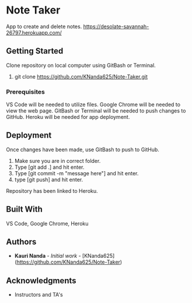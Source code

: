 # Note Taker

App to create and delete notes.
https://desolate-savannah-26797.herokuapp.com/

## Getting Started

Clone repository on local computer using GitBash or Terminal.
1) git clone https://github.com/KNanda625/Note-Taker.git

### Prerequisites

VS Code will be needed to utilize files.
Google Chrome will be needed to view the web page.
GitBash or Terminal will be needed to push changes to GitHub.
Heroku will be needed for app deployment.


## Deployment

Once changes have been made, use GitBash to push to GitHub.

1) Make sure you are in correct folder.
2) Type [git add .] and hit enter.
3) Type [git commit -m "message here"] and hit enter.
4) type [git push] and hit enter.

Repository has been linked to Heroku.


## Built With

VS Code, Google Chrome, Heroku


## Authors

* **Kauri Nanda** - *Initial work* - [KNanda625] (https://github.com/KNanda625/Note-Taker)


## Acknowledgments

* Instructors and TA's
